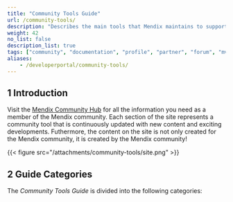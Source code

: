```yaml
---
title: "Community Tools Guide"
url: /community-tools/
description: "Describes the main tools that Mendix maintains to support the awesome Mendix community."
weight: 42
no_list: false 
description_list: true
tags: ["community", "documentation", "profile", "partner", "forum", "mvp", "support"]
aliases:
    - /developerportal/community-tools/
---
```


## 1 Introduction

Visit the [Mendix Community Hub](https://community.mendix.com/p/community) for all the information you need as a member of the Mendix community. Each section of the site represents a community tool that is continuously updated with new content and exciting developments. Futhermore, the content on the site is not only created for the Mendix community, it is created by the Mendix community!

{{< figure src="/attachments/community-tools/site.png" >}}

## 2 Guide Categories

The *Community Tools Guide* is divided into the following categories:
